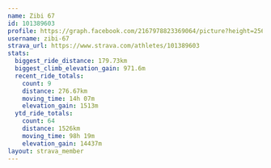 ```yaml
---
name: Zibi 67
id: 101389603
profile: https://graph.facebook.com/2167978823369064/picture?height=256&width=256
username: zibi-67
strava_url: https://www.strava.com/athletes/101389603
stats:
  biggest_ride_distance: 179.73km
  biggest_climb_elevation_gain: 971.6m
  recent_ride_totals:
    count: 9
    distance: 276.67km
    moving_time: 14h 07m
    elevation_gain: 1513m
  ytd_ride_totals:
    count: 64
    distance: 1526km
    moving_time: 98h 19m
    elevation_gain: 14437m
layout: strava_member
--- 
```

